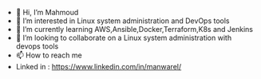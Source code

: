 - 👋 Hi, I’m Mahmoud
- 👀 I’m interested in Linux system administration and DevOps tools
- 🌱 I’m currently learning AWS,Ansible,Docker,Terraform,K8s and Jenkins
- 💞️ I’m looking to collaborate on a Linux system administration with devops tools 
- 📫 How to reach me 
- Linked in : https://www.linkedin.com/in/manwarel/

<!---
manwarel/manwarel is a ✨ special ✨ repository because its `README.md` (this file) appears on your GitHub profile.
You can click the Preview link to take a look at your changes.
--->
